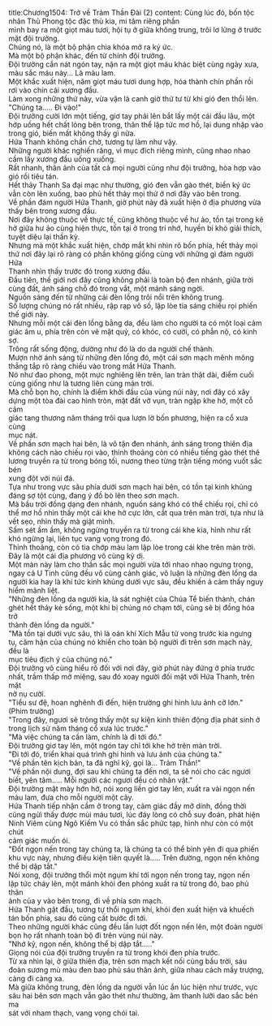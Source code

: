 title:Chương1504: Trở về Trảm Thần Đài (2)
content:
Cùng lúc đó, bốn tộc nhân Thủ Phong tộc đặc thù kia, mi tâm riêng phần<br>mình bay ra một giọt máu tươi, hội tụ ở giữa không trung, trôi lơ lửng ở trước<br>mặt đội trưởng.<br>Chúng nó, là một bộ phận chìa khóa mở ra ký ức.<br>Mà một bộ phận khác, đến từ chính đội trưởng.<br>Đội trưởng cắn nát ngón tay, nặn ra một giọt máu khác biệt cùng ngày xưa,<br>màu sắc máu này... Là màu lam.<br>Một khắc xuất hiện, năm giọt máu tươi dung hợp, hóa thành chín phần rồi<br>rơi vào chín cái xương đầu.<br>Làm xong những thứ này, vừa vặn là canh giờ thứ tư từ khi gió đen thổi lên.<br>"Chúng ta..... Đi vào!"<br>Đội trưởng cười lớn một tiếng, giơ tay phải lên bắt lấy một cái đầu lâu, một<br>hớp uống hết chất lỏng bên trong, thân thể lập tức mơ hồ, lại dung nhập vào<br>trong gió, biến mất không thấy gì nữa.<br>Hứa Thanh không chần chờ, tương tự làm như vậy.<br>Những người khác nghiến răng, vì mục đích riêng mình, cũng nhao nhao<br>cầm lấy xương đầu uống xuống.<br>Rất nhanh, thân ảnh của tất cả mọi người cũng như đội trưởng, hòa hợp vào<br>gió rồi tiêu tán.<br>Hết thảy Thanh Sa đại mạc như thường, gió đen vẫn gào thét, biển ký ức<br>vẫn còn lên xuống, bao phủ hết thảy mọi thử ở nơi đây vào bên trong.<br>Về phần đám người Hứa Thanh, giờ phút này đã xuất hiện ở địa phương vừa<br>thấy bên trong xương đầu.<br>Nơi đây không thuộc về thực tế, cũng không thuộc về hư ảo, tồn tại trong kẽ<br>hở giữa hư ảo cùng hiện thực, tồn tại ở trong trí nhớ, huyền bí khó giải thích,<br>tuyệt diệu lại thần kỳ.<br>Nhưng mà một khắc xuất hiện, chớp mắt khi nhìn rõ bốn phía, hết thảy mọi<br>thứ nơi đây lại rõ ràng có phần không giống cùng với những gì đám người Hứa<br>Thanh nhìn thấy trước đó trong xương đầu.<br>Đầu tiên, thế giới nơi đây cũng không phải là toàn bộ đen nhánh, giữa trời<br>cùng đất, ánh sáng chỗ đó trong vắt, một mảnh sáng ngời.<br>Nguồn sáng đến từ những cái đèn lồng trôi nổi trên không trung.<br>Số lượng chúng nó rất nhiều, rập rạp vô số, lập lòe tia sáng chiếu rọi phiến<br>thế giới này.<br>Nhưng mỗi một cái đèn lồng bằng da, đều làm cho người ta có một loại cảm<br>giác âm u, phía trên còn vẽ mặt quỷ, có khóc, có cười, có phẫn nộ, có kinh sợ.<br>Trông rất sống động, dường như đó là do da người chế thành.<br>Mượn nhờ ánh sáng từ những đèn lồng đó, một cái sơn mạch mênh mông<br>thẳng tắp rõ ràng chiếu vào trong mắt Hứa Thanh.<br>Nó như đao phong, một mực nghiêng lên trên, lan tràn thật dài, điểm cuối<br>cùng giống như là tương liên cùng màn trời.<br>Mà chỗ bọn họ, chính là điểm khởi đầu của vùng núi này, nơi đây có xây<br>dựng một tòa đài cao hình tròn, mặt đất vỡ vụn, tràn ngập khe hở, một cỗ cảm<br>giác tang thương năm tháng trôi qua lượn lờ bốn phương, hiện ra cổ xưa cùng<br>mục nát.<br>Về phần sơn mạch hai bên, là vô tận đen nhánh, ánh sáng trong thiên địa<br>không cách nào chiếu rọi vào, thỉnh thoảng còn có nhiều tiếng gào thét thê<br>lương truyền ra từ trong bóng tối, nương theo từng trận tiếng móng vuốt sắc bén<br>xung đột với núi đá.<br>Tựa như trong vực sâu phía dưới sơn mạch hai bên, có tồn tại kinh khủng<br>đáng sợ tột cùng, đang ý đồ bò lên theo sơn mạch.<br>Mà bầu trời đồng dạng đen nhánh, nguồn sáng khó có thể chiếu rọi, chỉ có<br>thể mơ hồ nhìn thấy một cái khe hở cực lớn, cắt qua trên màn trời, tựa như là<br>vết sẹo, nhìn thấy mà giật mình.<br>Sấm sét ầm ầm, không ngừng truyền ra từ trong cái khe kia, hình như rất<br>khó ngừng lại, liên tục vang vọng trong đó.<br>Thỉnh thoảng, còn có tia chớp màu lam lập lòe trong cái khe trên màn trời.<br>Đây là một cái địa phương vô cùng kỳ dị.<br>Một màn này làm cho thần sắc mọi người vừa tới nhao nhao ngưng trọng,<br>ngay cả U Tinh cũng đều vô cùng cảnh giác, vô luận là những đèn lồng da<br>người kia hay là khí tức kinh khủng dưới vực sâu, đều khiến ả cảm thấy nguy<br>hiểm mãnh liệt.<br>"Những đèn lồng da người kia, là sát nghiệt của Chúa Tể biến thành, chán<br>ghét hết thảy kẻ sống, một khi bị chúng nó chạm tới, cũng sẽ bị đồng hóa trở<br>thành đèn lồng da người."<br>"Mà tồn tại dưới vực sâu, thì là oán khí Xích Mẫu tử vong trước kia ngưng<br>tụ, căm hận của chúng nó khiến cho toàn bộ người đi trên sơn mạch này, đều là<br>mục tiêu địch ý của chúng nó."<br>Đội trưởng vô cùng hiểu rõ đối với nơi đây, giờ phút này đứng ở phía trước<br>nhất, trầm thấp mở miệng, sau đó xoay người đối mặt với Hứa Thanh, trên mặt<br>nở nụ cười.<br>"Tiểu sư đệ, hoan nghênh đi đến, hiện trường ghi hình lưu ảnh cỡ lớn."<br>(Phim trường)<br>"Trong đây, ngươi sẽ trông thấy một sự kiện kinh thiên động địa phát sinh ở<br>trong lịch sử năm tháng cổ xưa lúc trước."<br>"Mà việc chúng ta cần làm, chính là đi tới đó."<br>Đội trưởng giơ tay lên, một ngón tay chỉ tới khe hở trên màn trời.<br>"Đi tới đó, triển khai quá trình ghi hình và lưu ảnh của chúng ta."<br>"Về phần tên kịch bản, ta đã nghĩ kỹ, gọi là... Trảm Thần!"<br>"Về phần nội dung, đợi sau khi chúng ta đến nơi, ta sẽ nói cho các ngươi<br>biết, yên tâm..... Mỗi người các ngươi đều có nhân vật."<br>Đội trưởng mặt mày hớn hở, nói xong liền giơ tay lên, xuất ra vài ngọn nến<br>màu lam, đưa cho mỗi người một cây.<br>Hứa Thanh tiếp nhận cầm ở trong tay, cảm giác đầy mỡ dính, đồng thời<br>cũng ngửi thấy được mùi máu tươi, lúc đáy lòng có chỗ suy đoán, phát hiện<br>Ninh Viêm cùng Ngô Kiếm Vu có thần sắc phức tạp, hình như còn có một chút<br>cảm giác muốn ói.<br>"Đốt ngọn nến trong tay chúng ta, là chúng ta có thể bình yên đi qua phiến<br>khu vực này, nhưng điều kiện tiên quyết là..... Trên đường, ngọn nến không<br>thể bị dập tắt."<br>Nói xong, đội trưởng thổi một ngụm khí tới ngọn nến trong tay, ngọn nến<br>lập tức cháy lên, một mảnh khói đen phóng xuất ra từ trong đó, bao phủ thân<br>ảnh của y vào bên trong, đi về phía sơn mạch.<br>Hứa Thanh gật đầu, tương tự thổi ngụm khí, khói đen xuất hiện và khuếch<br>tán bốn phía, sau đó cũng cất bước đi tới.<br>Theo những người khác cũng đều lần lượt đốt ngọn nến lên, một đoàn người<br>bọn họ rất nhanh toàn bộ đi trên vùng núi này.<br>"Nhớ kỹ, ngọn nến, không thể bị dập tắt....."<br>Giọng nói của đội trưởng truyền ra từ trong khói đen phía trước.<br>Từ xa nhìn lại, ở giữa thiên địa, trên sơn mạch kết nối cùng bầu trời, sáu<br>đoàn sương mù màu đen bao phủ sáu thân ảnh, giữa nhau cách mấy trượng,<br>càng đi càng xa.<br>Mà giữa không trung, đèn lồng da người vẫn lúc ẩn lúc hiện như trước, vực<br>sâu hai bên sơn mạch vẫn gào thét như thường, âm thanh lưỡi dao sắc bén ma<br>sát với nham thạch, vang vọng chói tai.